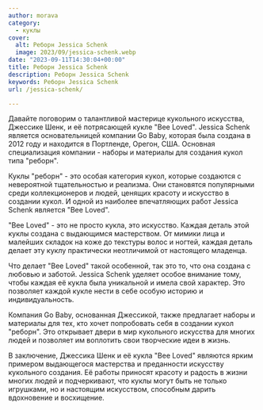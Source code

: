 ```yaml
---
author: morava
category:
  - куклы
cover:
  alt: Реборн Jessica Schenk
  image: 2023/09/jessica-schenk.webp
date: "2023-09-11T14:30:04+00:00"
title: Реборн Jessica Schenk
description: Реборн Jessica Schenk
keywords: Реборн Jessica Schenk
url: /jessica-schenk/

---
```

Давайте поговорим о талантливой мастерице кукольного искусства, Джессике Шенк, и её потрясающей кукле "Bee Loved". Jessica Schenk является основательницей компании Go Baby, которая была создана в 2012 году и находится в Портленде, Орегон, США. Основная специализация компании - наборы и материалы для создания кукол типа "реборн".

Куклы "реборн" \- это особая категория кукол, которые создаются с невероятной тщательностью и реализма. Они становятся популярными среди коллекционеров и людей, ценящих красоту и искусство в создании кукол. И одной из наиболее впечатляющих работ Jessica Schenk является "Bee Loved".

"Bee Loved" - это не просто кукла, это искусство. Каждая деталь этой куклы создана с выдающимся мастерством. От мимики лица и малейших складок на коже до текстуры волос и ногтей, каждая деталь делает эту куклу практически неотличимой от настоящего младенца.

Что делает "Bee Loved" такой особенной, так это то, что она создана с любовью и заботой. Jessica Schenk уделяет особое внимание тому, чтобы каждая её кукла была уникальной и имела свой характер. Это позволяет каждой кукле нести в себе особую историю и индивидуальность.

Компания Go Baby, основанная Джессикой, также предлагает наборы и материалы для тех, кто хочет попробовать себя в создании кукол "реборн". Это открывает двери в мир кукольного искусства для многих людей и позволяет им воплотить свои творческие идеи в жизнь.

В заключение, Джессика Шенк и её кукла "Bee Loved" являются ярким примером выдающегося мастерства и преданности искусству кукольного создания. Её работы приносят красоту и радость в жизни многих людей и подчеркивают, что куклы могут быть не только игрушками, но и настоящим искусством, способным дарить вдохновение и восхищение.
